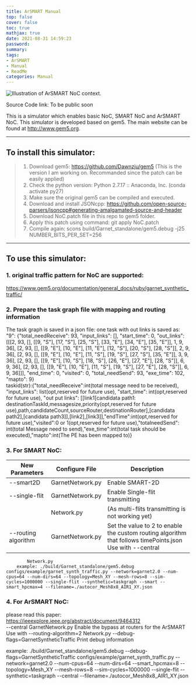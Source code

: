 ```yaml
---
title: ArSMART Manual
top: false
cover: false
toc: true
mathjax: true
date: 2021-08-31 14:59:23
password:
summary:
tags:
- ArSMART
- Manual
- ReadMe
categories: Manual
---
```

![Illustration of ArSMART NoC context.](/images/arsmartReadme.jpg)

Source Code link: To be public soon  

This is a simulator which enables basic NoC, SMART NoC and ArSMART NoC. This simulator is developed based on gem5. The main website can be found at http://www.gem5.org.  
<!-- more -->
---------------------------------------------------------------------------------
## To install this simulator:  
> 1. Download gem5: https://github.com/Dawnzju/gem5 (This is the version I am working on. Recommanded since the patch can be easily applied)  
> 2. Check the python version: Python 2.7.17 :: Anaconda, Inc. (conda activate py27)  
> 3. Make sure the original gem5 can be compiled and executed.  
> 4. Download and install JSONcpp: https://github.com/open-source-parsers/jsoncpp#generating-amalgamated-source-and-header  
> 5. Download NoC.patch file in this repo to gem5 folder.  
> 6. Apply this patch using command: git apply NoC.patch  
> 7. Compile again: scons build/Garnet_standalone/gem5.debug -j25 NUMBER_BITS_PER_SET=256  
---------------------------------------------------------------------------------
## To use this simulator:  
### 1. original traffic pattern for NoC are supported:  
https://www.gem5.org/documentation/general_docs/ruby/garnet_synthetic_traffic/  
### 2. Prepare the task graph file with mapping and routing information  
The task graph is saved in a json file: one task with out links is saved as:   
"9": {"total_needReceive": 93, "input_links": [], "start_time": 0, "out_links": [[[2, 93, [], [[9, "S"], [17, "S"], [25, "S"], [33, "E"], [34, "E"], [35, "E"]], 1, 9, 36], [2, 93, [], [[9, "E"], [10, "E"], [11, "E"], [12, "S"], [20, "S"], [28, "S"]], 2, 9, 36], [2, 93, [], [[9, "E"], [10, "E"], [11, "S"], [19, "S"], [27, "S"], [35, "E"]], 3, 9, 36], [2, 93, [], [[9, "E"], [10, "S"], [18, "S"], [26, "E"], [27, "E"], [28, "S"]], 6, 9, 36], [2, 93, [], [[9, "E"], [10, "E"], [11, "S"], [19, "S"], [27, "E"], [28, "S"]], 6, 9, 36]]], "end_time": 0, "visited": 0, "total_needSend": 93, "exe_time": 102, "mapto": 9}  
taskid(str):{"total_needReceive":int(total message need to be received), "input_links": list(opt,reserved for future use), "start_time": int(opt,reserved for future use), "out put links": [[link1[candidata path1: destinationTaskId,messagesize,priority(opt,reserved for future use),path,candidateCount,sourceRouter,destinationRouter],[candidata path2],[candidata path3]],[link2],[link3]],"endTime":int(opt,reserved for future use),"visited":0 or 1(opt,reserved for future use),"totalneedSend": int(total Message need to send),"exe_time":int(total task should be executed),"mapto":int(The PE has been mapped to)}  

### 3. For SMART NoC:  

| New Parameters |	Configure File |	Description	  |  
|  ----  | ----  |  ----  |
| --smart2D |	GarnetNetwork.py| Enable SMART-2D | Network.py	(experimenting)  | 
| --single-flit |	GarnetNetwork.py |	Enable Single-flit transmitting	 |
|  | 	Network.py |	(As multi-flits transmitting is not working yet)  |
| --routing algorithm |	GarnetNetwork.py | 	Set the value to 2 to enable the custom routing algorithm that follows timePoints.json	Use with --central  
            Network.py  
        example: ./build/Garnet_standalone/gem5.debug configs/example/garnet_synth_traffic.py --network=garnet2.0 --num-cpus=64 --num-dirs=64 --topology=Mesh_XY --mesh-rows=8 --sim-cycles=1000000 --single-flit --synthetic=taskgraph --smart --smart_hpcmax=4 --filename=./autocor_Mesh8x8_AIR1_XY.json  
### 4. For ArSMART NoC:  
please read this paper:  https://ieeexplore.ieee.org/abstract/document/9464312  
--central	GarnetNetwork.py	Enable the bypass at routers for the ArSMART	Use with --routing-algorithm=2  Network.py  --debug-flags=GarnetSyntheticTraffic   Print debug information   

example: ./build/Garnet_standalone/gem5.debug --debug-flags=GarnetSyntheticTraffic configs/example/garnet_synth_traffic.py --network=garnet2.0 --num-cpus=64 --num-dirs=64 --smart_hpcmax=8 --topology=Mesh_XY --mesh-rows=8 --sim-cycles=1000000 --single-flit --synthetic=taskgraph --central --filename=./autocor_Mesh8x8_AIR1_XY.json 
